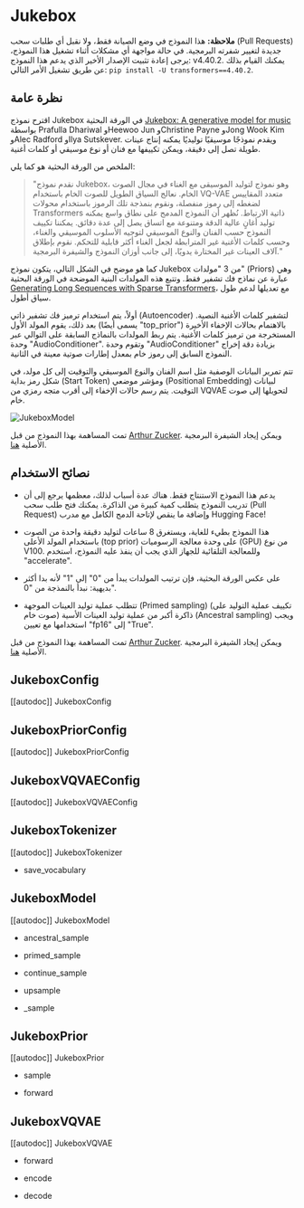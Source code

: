 # Jukebox

**ملاحظة:** هذا النموذج في وضع الصيانة فقط، ولا نقبل أي طلبات سحب (Pull Requests) جديدة لتغيير شفرته البرمجية. في حالة مواجهة أي مشكلات أثناء تشغيل هذا النموذج، يرجى إعادة تثبيت الإصدار الأخير الذي يدعم هذا النموذج: v4.40.2. يمكنك القيام بذلك عن طريق تشغيل الأمر التالي: `pip install -U transformers==4.40.2`.

## نظرة عامة

اقترح نموذج Jukebox في الورقة البحثية [Jukebox: A generative model for music](https://arxiv.org/pdf/2005.00341.pdf) بواسطة Prafulla Dhariwal وHeewoo Jun وChristine Payne وJong Wook Kim وAlec Radford وIlya Sutskever. ويقدم نموذجًا موسيقيًا توليديًا يمكنه إنتاج عينات طويلة تصل إلى دقيقة، ويمكن تكييفها مع فنان أو نوع موسيقي أو كلمات أغنية.

الملخص من الورقة البحثية هو كما يلي:

> "نقدم نموذج Jukebox، وهو نموذج لتوليد الموسيقى مع الغناء في مجال الصوت الخام. نعالج السياق الطويل للصوت الخام باستخدام VQ-VAE متعدد المقاييس لضغطه إلى رموز منفصلة، ونقوم بنمذجة تلك الرموز باستخدام محولات Transformers ذاتية الارتباط. نُظهر أن النموذج المدمج على نطاق واسع يمكنه توليد أغانٍ عالية الدقة ومتنوعة مع اتساق يصل إلى عدة دقائق. يمكننا تكييف النموذج حسب الفنان والنوع الموسيقي لتوجيه الأسلوب الموسيقي والغناء، وحسب كلمات الأغنية غير المترابطة لجعل الغناء أكثر قابلية للتحكم. نقوم بإطلاق آلاف العينات غير المختارة يدويًا، إلى جانب أوزان النموذج والشيفرة البرمجية."

كما هو موضح في الشكل التالي، يتكون نموذج Jukebox من 3 "مولدات" (Priors) وهي عبارة عن نماذج فك تشفير فقط. وتتبع هذه المولدات البنية الموضحة في الورقة البحثية [Generating Long Sequences with Sparse Transformers](https://arxiv.org/abs/1904.10509)، مع تعديلها لدعم طول سياق أطول.

أولاً، يتم استخدام ترميز فك تشفير ذاتي (Autoencoder) لتشفير كلمات الأغنية النصية. بعد ذلك، يقوم المولد الأول (يسمى أيضًا "top_prior") بالاهتمام بحالات الإخفاء الأخيرة المستخرجة من ترميز كلمات الأغنية. يتم ربط المولدات بالنماذج السابقة على التوالي عبر وحدة "AudioConditioner". وتقوم وحدة "AudioConditioner" بزيادة دقة إخراج النموذج السابق إلى رموز خام بمعدل إطارات صوتية معينة في الثانية.

تتم تمرير البيانات الوصفية مثل اسم الفنان والنوع الموسيقي والتوقيت إلى كل مولد، في شكل رمز بداية (Start Token) ومؤشر موضعي (Positional Embedding) لبيانات التوقيت. يتم رسم حالات الإخفاء إلى أقرب متجه رمزي من VQVAE لتحويلها إلى صوت خام.

![JukeboxModel](https://gist.githubusercontent.com/ArthurZucker/92c1acaae62ebf1b6a951710bdd8b6af/raw/c9c517bf4eff61393f6c7dec9366ef02bdd059a3/jukebox.svg)

تمت المساهمة بهذا النموذج من قبل [Arthur Zucker](https://huggingface.co/ArthurZ). ويمكن إيجاد الشيفرة البرمجية الأصلية [هنا](https://github.com/openai/jukebox).

## نصائح الاستخدام

- يدعم هذا النموذج الاستنتاج فقط. هناك عدة أسباب لذلك، معظمها يرجع إلى أن تدريب النموذج يتطلب كمية كبيرة من الذاكرة. يمكنك فتح طلب سحب (Pull Request) وإضافة ما ينقص لإتاحة الدمج الكامل مع مدرب Hugging Face!

- هذا النموذج بطيء للغاية، ويستغرق 8 ساعات لتوليد دقيقة واحدة من الصوت باستخدام المولد الأعلى (top prior) على وحدة معالجة الرسوميات (GPU) من نوع V100. وللمعالجة التلقائية للجهاز الذي يجب أن ينفذ عليه النموذج، استخدم "accelerate".

- على عكس الورقة البحثية، فإن ترتيب المولدات يبدأ من "0" إلى "1" لأنه بدا أكثر بديهية: نبدأ بالنمذجة من "0".

- تتطلب عملية توليد العينات الموجهة (Primed sampling) (تكييف عملية التوليد على صوت خام) ذاكرة أكبر من عملية توليد العينات الأسية (Ancestral sampling) ويجب استخدامها مع تعيين "fp16" إلى "True".

تمت المساهمة بهذا النموذج من قبل [Arthur Zucker](https://huggingface.co/ArthurZ). ويمكن إيجاد الشيفرة البرمجية الأصلية [هنا](https://github.com/openai/jukebox).

## JukeboxConfig

[[autodoc]] JukeboxConfig

## JukeboxPriorConfig

[[autodoc]] JukeboxPriorConfig

## JukeboxVQVAEConfig

[[autodoc]] JukeboxVQVAEConfig

## JukeboxTokenizer

[[autodoc]] JukeboxTokenizer

- save_vocabulary

## JukeboxModel

[[autodoc]] JukeboxModel

- ancestral_sample

- primed_sample

- continue_sample

- upsample

- _sample

## JukeboxPrior

[[autodoc]] JukeboxPrior

- sample

- forward

## JukeboxVQVAE

[[autodoc]] JukeboxVQVAE

- forward

- encode

- decode
